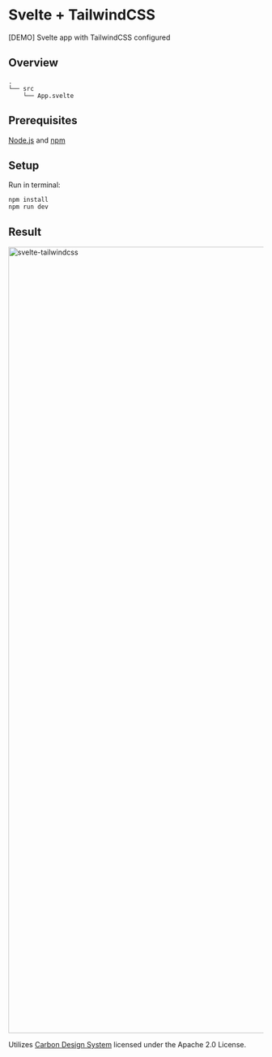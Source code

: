 # Svelte + TailwindCSS
[DEMO] Svelte app with TailwindCSS configured

## Overview

```
.
└── src
    └── App.svelte
```

## Prerequisites

[Node.js](https://nodejs.org/) and [npm](https://www.npmjs.com/)

## Setup

Run in terminal:
```
npm install
npm run dev
```

## Result

<img width="1552" alt="svelte-tailwindcss" src="https://user-images.githubusercontent.com/53351370/134327057-a7858307-7f45-4d9d-83fd-a46756bc2ee8.png">

Utilizes [Carbon Design System](https://github.com/carbon-design-system/carbon) licensed under the Apache 2.0 License.
